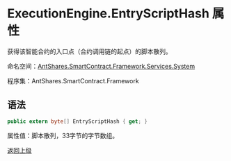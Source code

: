 # ExecutionEngine.EntryScriptHash 属性

获得该智能合约的入口点（合约调用链的起点）的脚本散列。

命名空间：[AntShares.SmartContract.Framework.Services.System](../../System.md)

程序集：AntShares.SmartContract.Framework

## 语法

```c#
public extern byte[] EntryScriptHash { get; }
```

属性值：脚本散列，33字节的字节数组。



[返回上级](../ExecutionEngine.md)
